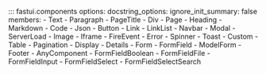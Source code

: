 ::: fastui.components
options:
docstring_options:
ignore_init_summary: false
members: - Text - Paragraph - PageTitle - Div - Page - Heading - Markdown - Code - Json - Button - Link - LinkList - Navbar - Modal - ServerLoad - Image - Iframe - FireEvent - Error - Spinner - Toast - Custom - Table - Pagination - Display - Details - Form - FormField - ModelForm - Footer - AnyComponent - FormFieldBoolean - FormFieldFile - FormFieldInput - FormFieldSelect - FormFieldSelectSearch

<!-- TODO: don't render attributes in TOC -->
